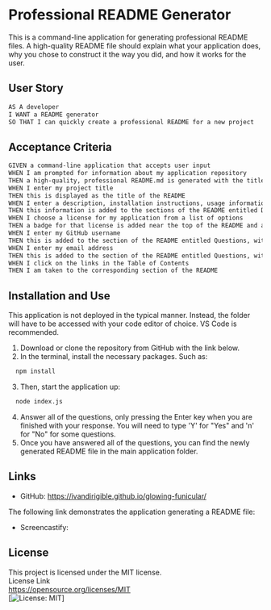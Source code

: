 # Professional README Generator

This is a command-line application for generating professional README files. A high-quality README file should explain what your application does, why you chose to construct it the way you did, and how it works for the user.

## User Story

```md
AS A developer
I WANT a README generator
SO THAT I can quickly create a professional README for a new project
```

## Acceptance Criteria

```md
GIVEN a command-line application that accepts user input
WHEN I am prompted for information about my application repository
THEN a high-quality, professional README.md is generated with the title of my project and sections entitled Description, Table of Contents, Installation, Usage, License, Contributing, Tests, and Questions
WHEN I enter my project title
THEN this is displayed as the title of the README
WHEN I enter a description, installation instructions, usage information, contribution guidelines, and test instructions
THEN this information is added to the sections of the README entitled Description, Installation, Usage, Contributing, and Tests
WHEN I choose a license for my application from a list of options
THEN a badge for that license is added near the top of the README and a notice is added to the section of the README entitled License that explains which license the application is covered under
WHEN I enter my GitHub username
THEN this is added to the section of the README entitled Questions, with a link to my GitHub profile
WHEN I enter my email address
THEN this is added to the section of the README entitled Questions, with instructions on how to reach me with additional questions
WHEN I click on the links in the Table of Contents
THEN I am taken to the corresponding section of the README
```

## Installation and Use

This application is not deployed in the typical manner. Instead, the folder will have to be accessed with your code editor of choice. VS Code is recommended.
1. Download or clone the repository from GitHub with the link below.
2. In the terminal, install the necessary packages. Such as:
```bash
  npm install
```
3. Then, start the application up:
```bash
  node index.js
```
4. Answer all of the questions, only pressing the Enter key when you are finished with your response. You will need to type 'Y' for "Yes" and 'n' for "No" for some questions.
5. Once you have answered all of the questions, you can find the newly generated README file in the main application folder.

## Links

* GitHub: https://ivandirigible.github.io/glowing-funicular/

The following link demonstrates the application generating a README file:

* Screencastify: 

## License
This project is licensed under the MIT license.  
License Link  
https://opensource.org/licenses/MIT   
[![License: MIT](https://img.shields.io/badge/License-MIT-yellow.svg)]